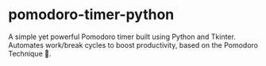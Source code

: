 # pomodoro-timer-python
A simple yet powerful Pomodoro timer built using Python and Tkinter. Automates work/break cycles to boost productivity, based on the Pomodoro Technique 🍅.

